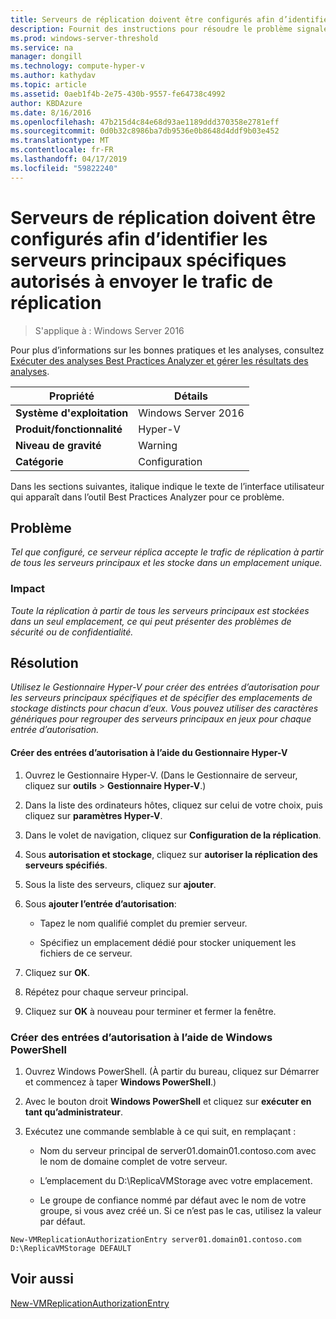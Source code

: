 ```yaml
---
title: Serveurs de réplication doivent être configurés afin d’identifier les serveurs principaux spécifiques autorisés à envoyer le trafic de réplication
description: Fournit des instructions pour résoudre le problème signalé par cette règle de Best Practices Analyzer.
ms.prod: windows-server-threshold
ms.service: na
manager: dongill
ms.technology: compute-hyper-v
ms.author: kathydav
ms.topic: article
ms.assetid: 0aeb1f4b-2e75-430b-9557-fe64738c4992
author: KBDAzure
ms.date: 8/16/2016
ms.openlocfilehash: 47b215d4c84e68d93ae1189ddd370358e2781eff
ms.sourcegitcommit: 0d0b32c8986ba7db9536e0b8648d4ddf9b03e452
ms.translationtype: MT
ms.contentlocale: fr-FR
ms.lasthandoff: 04/17/2019
ms.locfileid: "59822240"
---
```

# <a name="replica-servers-should-be-configured-to-identify-specific-primary-servers-authorized-to-send-replication-traffic"></a>Serveurs de réplication doivent être configurés afin d’identifier les serveurs principaux spécifiques autorisés à envoyer le trafic de réplication

>S'applique à : Windows Server 2016

Pour plus d’informations sur les bonnes pratiques et les analyses, consultez [Exécuter des analyses Best Practices Analyzer et gérer les résultats des analyses](https://go.microsoft.com/fwlink/p/?LinkID=223177).  
  
|Propriété|Détails|  
|-|-|  
|**Système d'exploitation**|Windows Server 2016|  
|**Produit/fonctionnalité**|Hyper-V|  
|**Niveau de gravité**|Warning|  
|**Catégorie**|Configuration|  
  
Dans les sections suivantes, italique indique le texte de l’interface utilisateur qui apparaît dans l’outil Best Practices Analyzer pour ce problème.  
  
## <a name="issue"></a>Problème  
*Tel que configuré, ce serveur réplica accepte le trafic de réplication à partir de tous les serveurs principaux et les stocke dans un emplacement unique.*  
  
### <a name="impact"></a>Impact  
*Toute la réplication à partir de tous les serveurs principaux est stockées dans un seul emplacement, ce qui peut présenter des problèmes de sécurité ou de confidentialité.*  
  
## <a name="resolution"></a>Résolution  
*Utilisez le Gestionnaire Hyper-V pour créer des entrées d’autorisation pour les serveurs principaux spécifiques et de spécifier des emplacements de stockage distincts pour chacun d’eux. Vous pouvez utiliser des caractères génériques pour regrouper des serveurs principaux en jeux pour chaque entrée d’autorisation.*  
  
#### <a name="create-authorization-entries-using-hyper-v-manager"></a>Créer des entrées d’autorisation à l’aide du Gestionnaire Hyper-V  
  
1.  Ouvrez le Gestionnaire Hyper-V. (Dans le Gestionnaire de serveur, cliquez sur **outils** > **Gestionnaire Hyper-V**.)  
  
2.  Dans la liste des ordinateurs hôtes, cliquez sur celui de votre choix, puis cliquez sur **paramètres Hyper-V**.  
  
3.  Dans le volet de navigation, cliquez sur **Configuration de la réplication**.  
  
4.  Sous **autorisation et stockage**, cliquez sur **autoriser la réplication des serveurs spécifiés**.  
  
5.  Sous la liste des serveurs, cliquez sur **ajouter**.  
  
6.  Sous **ajouter l’entrée d’autorisation**:  
  
    -   Tapez le nom qualifié complet du premier serveur.  
  
    -   Spécifiez un emplacement dédié pour stocker uniquement les fichiers de ce serveur.  
  
7.  Cliquez sur **OK**.  
  
8.  Répétez pour chaque serveur principal.  
  
9. Cliquez sur **OK** à nouveau pour terminer et fermer la fenêtre.  
  
### <a name="create-authorization-entries-using-windows-powershell"></a>Créer des entrées d’autorisation à l’aide de Windows PowerShell  
  
1.  Ouvrez Windows PowerShell. (À partir du bureau, cliquez sur Démarrer et commencez à taper **Windows PowerShell**.)  
  
2.  Avec le bouton droit **Windows PowerShell** et cliquez sur **exécuter en tant qu’administrateur**.  
  
3.  Exécutez une commande semblable à ce qui suit, en remplaçant :  
  
    -   Nom du serveur principal de server01.domain01.contoso.com avec le nom de domaine complet de votre serveur.  
  
    -   L’emplacement du D:\ReplicaVMStorage avec votre emplacement.  
  
    -   Le groupe de confiance nommé par défaut avec le nom de votre groupe, si vous avez créé un. Si ce n’est pas le cas, utilisez la valeur par défaut.  
  
```  
New-VMReplicationAuthorizationEntry server01.domain01.contoso.com D:\ReplicaVMStorage DEFAULT  
```  
  
## <a name="see-also"></a>Voir aussi  
[New-VMReplicationAuthorizationEntry](https://technet.microsoft.com/library/hh848606.aspx)  
  


